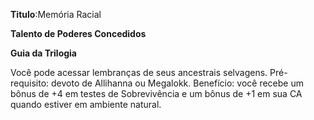 **Titulo**:Memória Racial

**Talento de Poderes Concedidos**

**Guia da Trilogia**

 Você pode acessar lembranças de seus ancestrais selvagens. Pré-requisito: devoto de Allihanna ou Megalokk. Benefício: você recebe um bônus de +4 em testes de Sobrevivência e um bônus de +1 em sua CA quando estiver em ambiente natural.